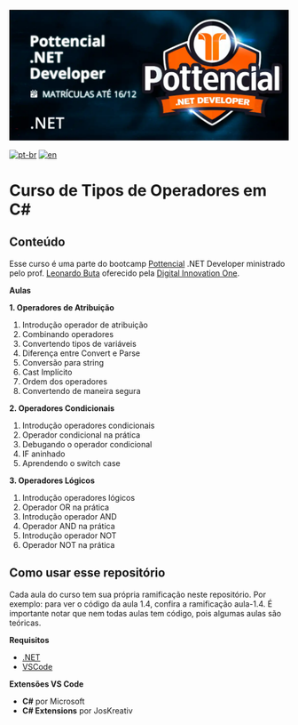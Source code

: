 ![](https://github.com/antoniomarcelino/curso-tipos-de-operadores-em-c-sharp/blob/master/capa-curso.png)

[![pt-br](https://img.shields.io/badge/lang-pt--br-green.svg)](https://github.com/antoniomarcelino/curso-tipos-de-operadores-em-c-sharp/blob/master/README.md) 
[![en](https://img.shields.io/badge/lang-en-red.svg)](https://github.com/antoniomarcelino/curso-tipos-de-operadores-em-c-sharp/blob/master/README.en.md)

# Curso de Tipos de Operadores em C#

## Conteúdo

Esse curso é uma parte do bootcamp [Pottencial](https://pottencial.com.br) .NET Developer ministrado pelo prof. [Leonardo Buta](https://www.linkedin.com/in/leonardo-buta/) oferecido pela [Digital Innovation One](https://www.dio.me).

**Aulas**

**1. Operadores de Atribuição**
   1. Introdução operador de atribuição
   2. Combinando operadores
   3. Convertendo tipos de variáveis
   4. Diferença entre Convert e Parse
   5. Conversão para string
   6. Cast Implícito
   7. Ordem dos operadores
   8. Convertendo de maneira segura

**2. Operadores Condicionais**
   1. Introdução operadores condicionais
   2. Operador condicional na prática
   3. Debugando o operador condicional
   4. IF aninhado
   5. Aprendendo o switch case

**3. Operadores Lógicos**
   1. Introdução operadores lógicos
   2. Operador OR na prática
   3. Introdução operador AND
   4. Operador AND na prática
   5. Introdução operador NOT
   6. Operador NOT na prática

## Como usar esse repositório
Cada aula do curso tem sua própria ramificação neste repositório. Por exemplo: para ver o código da aula 1.4, confira a ramificação aula-1.4. É importante notar que nem todas aulas tem código, pois algumas aulas são teóricas.

**Requisitos**
* [.NET](https://dotnet.microsoft.com/en-us/download)
* [VSCode](https://code.visualstudio.com/download)

**Extensões VS Code**
* **C#** por Microsoft
* **C# Extensions** por JosKreativ
